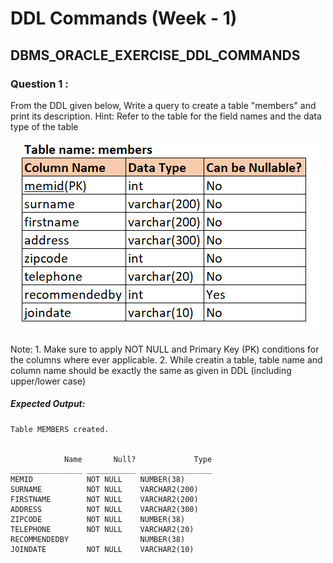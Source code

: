 # DDL Commands (Week - 1)

## DBMS_ORACLE_EXERCISE_DDL_COMMANDS

### Question 1 :

From the DDL given below,
Write a query to create  a table "members" and print its description.
Hint: Refer to the table for the field names and the data type of the table 

<div align="center">
    <a href="src/Q1.png" target="_blank" title="View image" >
        <img src="src/Q1.png" alt="" title="Question 1" />
    </a>
</div>

Note:
    1. Make sure to apply NOT NULL and Primary Key (PK) conditions for the columns where ever applicable.
    2. While creatin a table, table name and column name should be exactly the same as given in DDL (including upper/lower case)

##### Expected Output:

```
Table MEMBERS created.


            Name       Null?             Type
________________ ___________ ________________
MEMID            NOT NULL    NUMBER(38)      
SURNAME          NOT NULL    VARCHAR2(200)    
FIRSTNAME        NOT NULL    VARCHAR2(200)    
ADDRESS          NOT NULL    VARCHAR2(300)    
ZIPCODE          NOT NULL    NUMBER(38)      
TELEPHONE        NOT NULL    VARCHAR2(20)    
RECOMMENDEDBY                NUMBER(38)      
JOINDATE         NOT NULL    VARCHAR2(10)
```
